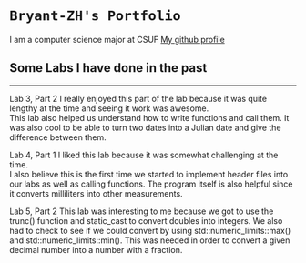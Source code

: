 # `Bryant-ZH's Portfolio`

I am a computer science major at CSUF
[My github profile](https://github.com/Bryant-ZH)

## Some Labs I have done in the past
---
Lab 3, Part 2
I really enjoyed this part of the lab because it was quite lengthy at the time and seeing it work was awesome.  
This lab also helped us understand how to write functions and call them.  It was also cool to be able to turn 
two dates into a Julian date and give the difference between them. 

Lab 4, Part 1
I liked this lab because it was somewhat challenging at the time.  
I also believe this is the first time we started to implement header files into our labs as well as calling 
functions.  The program itself is also helpful since it converts milliliters into other measurements. 

Lab 5, Part 2
This lab was interesting to me because we got to use the trunc() function and static_cast to convert doubles
into integers.  We also had to check to see if we could convert by using std::numeric_limits<int>::max() and
std::numeric_limits<int>::min().  This was needed in order to convert a given decimal number into a number 
with a fraction.

